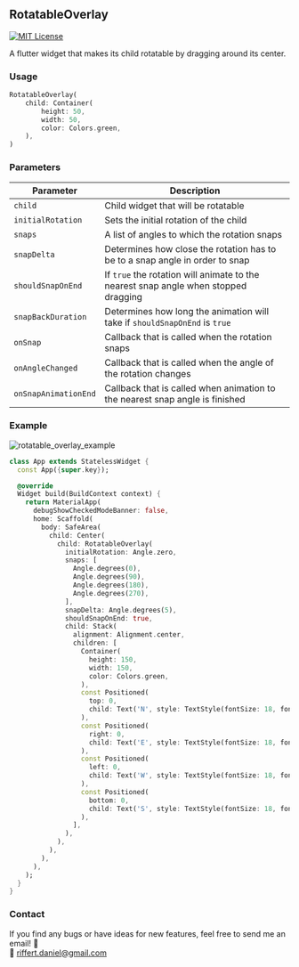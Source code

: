 ## RotatableOverlay

[![MIT License](https://img.shields.io/badge/License-MIT-green.svg)](https://choosealicense.com/licenses/mit/)

A flutter widget that makes its child rotatable by dragging around its center.

### Usage

```dart
RotatableOverlay(
    child: Container(
        height: 50,
        width: 50,
        color: Colors.green,
    ),
)
```

### Parameters

| Parameter | Description |
|---|---|
| `child` | Child widget that will be rotatable |
| `initialRotation` | Sets the initial rotation of the child |
| `snaps` | A list of angles to which the rotation snaps |
| `snapDelta` | Determines how close the rotation has to be to a snap angle in order to snap |
| `shouldSnapOnEnd` | If `true` the rotation will animate to the nearest snap angle when stopped dragging |
| `snapBackDuration` | Determines how long the animation will take if `shouldSnapOnEnd` is `true` |
| `onSnap` | Callback that is called when the rotation snaps |
| `onAngleChanged` | Callback that is called when the angle of the rotation changes |
| `onSnapAnimationEnd` | Callback that is called when animation to the nearest snap angle is finished |

### Example

![rotatable_overlay_example](https://github.com/daniel-riffi/rotatable_overlay/assets/48239596/a8d96979-530e-4985-9f77-9bd622e20547)

```dart
class App extends StatelessWidget {
  const App({super.key});

  @override
  Widget build(BuildContext context) {
    return MaterialApp(
      debugShowCheckedModeBanner: false,
      home: Scaffold(
        body: SafeArea(
          child: Center(
            child: RotatableOverlay(
              initialRotation: Angle.zero,
              snaps: [
                Angle.degrees(0),
                Angle.degrees(90),
                Angle.degrees(180),
                Angle.degrees(270),
              ],
              snapDelta: Angle.degrees(5),
              shouldSnapOnEnd: true,
              child: Stack(
                alignment: Alignment.center,
                children: [
                  Container(
                    height: 150,
                    width: 150,
                    color: Colors.green,
                  ),
                  const Positioned(
                    top: 0,
                    child: Text('N', style: TextStyle(fontSize: 18, fontWeight: FontWeight.bold)),
                  ),
                  const Positioned(
                    right: 0,
                    child: Text('E', style: TextStyle(fontSize: 18, fontWeight: FontWeight.bold)),
                  ),
                  const Positioned(
                    left: 0,
                    child: Text('W', style: TextStyle(fontSize: 18, fontWeight: FontWeight.bold)),
                  ),
                  const Positioned(
                    bottom: 0,
                    child: Text('S', style: TextStyle(fontSize: 18, fontWeight: FontWeight.bold)),
                  ),
                ],
              ),
            ),
          ),
        ),
      ),
    );
  }
}
```

### Contact

If you find any bugs or have ideas for new features, feel free to send me an email! 👋 \
📧 riffert.daniel@gmail.com
